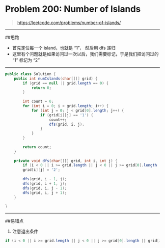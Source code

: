 # Problem 200: Number of Islands

> https://leetcode.com/problems/number-of-islands/

---------
##思路
* 首先定位每一个 island，也就是 “1”， 然后用 dfs 递归
* 这里有个问题就是如果访问过一次以后，我们需要标记，于是我们把访问过的 “1” 标记为 “2”

------
```java
public class Solution {
    public int numIslands(char[][] grid) {
        if (grid == null || grid.length == 0) {
            return 0;
        }
        
        int count = 0;
        for (int i = 0; i < grid.length; i++) {
            for (int j = 0; j < grid[0].length; j++) {
                if (grid[i][j] == '1') {
                    count++;
                    dfs(grid, i, j);
                }
            }
        }
        
        return count;
    }
    
    private void dfs(char[][] grid, int i, int j) {
        if (i < 0 || i >= grid.length || j < 0 || j >= grid[0].length || grid[i][j] != '1') return;
        grid[i][j] = '2';
        
        dfs(grid, i - 1, j);
        dfs(grid, i + 1, j);
        dfs(grid, i, j - 1);
        dfs(grid, i, j + 1);
    }
    
}
```
------
##易错点

1. 注意退出条件
```java
if (i < 0 || i >= grid.length || j < 0 || j >= grid[0].length || grid[i][j] != '1') return;
```























